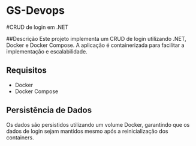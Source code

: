 # GS-Devops

#CRUD de login em .NET

##Descrição
Este projeto implementa um CRUD de login utilizando .NET, Docker e Docker Compose. A aplicação é containerizada para facilitar a implementação e escalabilidade.

## Requisitos
- Docker
- Docker Compose

## Persistência de Dados
Os dados são persistidos utilizando um volume Docker, garantindo que os dados de login sejam mantidos mesmo após a reinicialização dos containers.
